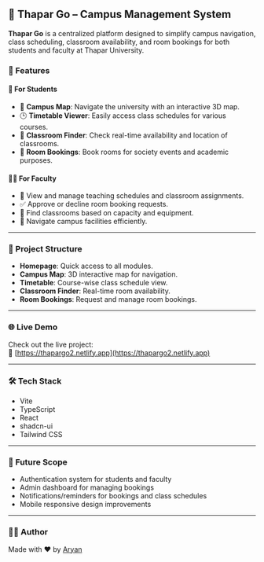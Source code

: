 ## 🚀 Thapar Go – Campus Management System

**Thapar Go** is a centralized platform designed to simplify campus navigation, class scheduling, classroom availability, and room bookings for both students and faculty at Thapar University.

### 🧭 Features

#### 🎯 For Students
- 🔎 **Campus Map**: Navigate the university with an interactive 3D map.
- 🕒 **Timetable Viewer**: Easily access class schedules for various courses.
- 🏫 **Classroom Finder**: Check real-time availability and location of classrooms.
- 📅 **Room Bookings**: Book rooms for society events and academic purposes.

#### 🧑‍🏫 For Faculty
- 📘 View and manage teaching schedules and classroom assignments.
- ✅ Approve or decline room booking requests.
- 🏫 Find classrooms based on capacity and equipment.
- 📍 Navigate campus facilities efficiently.

---

### 📂 Project Structure

- **Homepage**: Quick access to all modules.
- **Campus Map**: 3D interactive map for navigation.
- **Timetable**: Course-wise class schedule view.
- **Classroom Finder**: Real-time room availability.
- **Room Bookings**: Request and manage room bookings.

---

### 🌐 Live Demo

Check out the live project:  
🔗 [https://thapargo2.netlify.app](https://thapargo2.netlify.app)

---

### 🛠️ Tech Stack

- Vite
- TypeScript
- React
- shadcn-ui
- Tailwind CSS

---

### 📌 Future Scope

- Authentication system for students and faculty
- Admin dashboard for managing bookings
- Notifications/reminders for bookings and class schedules
- Mobile responsive design improvements

---

### 🧑‍💻 Author

Made with ❤️ by [Aryan](mailto:aryangupts05@gmail.com)
